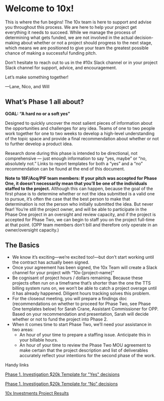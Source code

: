 # Welcome to 10x!

This is where the fun begins! The 10x team is here to support and advise you throughout this process. We are here to help your project get everything it needs to succeed. While we manage the process of determining what gets funded, we are not involved in the actual decision-making about whether or not a project should progress to the next stage, which means we are positioned to give your team the greatest possible chance of making a successful funding pitch. 

Don’t hesitate to reach out to us in the #10x Slack channel or in your project Slack channel for support, advice, and encouragement.

Let’s make something together!

—Lane, Nico, and Will

## What’s Phase 1 all about?

**GOAL: “A hard no or a soft yes”**

Designed to quickly uncover the most salient pieces of information about the opportunities and challenges for any idea. Teams of one to two people work together for one to two weeks to develop a high-level understanding of the topic space and provide a final recommendation about whether or not to further develop a product idea. 

Research done during this phase is intended to be directional, not comprehensive — just enough information to say “yes, maybe” or “no, absolutely not.” Links to report templates for both a “yes” and a “no” recommendation can be found at the end of this document.

**Note to 18F/Acq/PIF team members: If your pitch was accepted for Phase One, it doesn’t necessarily mean that you’ll be one of the individuals staffed to the project.** Although this can happen, because the goal of the first phase is to determine whether or not the idea submitted is a valid one to pursue, it’s often the case that the best person to make that determination is not the person who initially submitted the idea. But never fear! You’re still the project owner, and will be able to participate in the Phase One project in an oversight and review capacity, and if the project is accepted for Phase Two, we can begin to staff you on the project full-time at that point. (OPP team members don’t bill and therefore only operate in an owner/oversight capacity.)

## The Basics
* We know it’s exciting—we’re excited too!—but don’t start working until the contract has actually been signed.
* Once your agreement has been signed, the 10x Team will create a Slack channel for your project with “10x-[project-name]”
* Be cognisant of project hours / dollars remaining. Because these projects often run on a timeframe that’s shorter than the one the TTS billing system runs on, we won’t be able to catch a project overage until it has already happened. Diligent hours tracking solves this problem.
* For the closeout meeting, you will prepare a findings doc (recommendations on whether to proceed for Phase Two, see Phase One templates below) for Sarah Crane, Assistant Commissioner for OPP. Based on your recommendation and presentation, Sarah will decide whether or not to fund the project into Phase 2.
* When it comes time to start Phase Two, we’ll need your assistance in two areas:
  * An hour of your time to prepare a staffing issue. Anticipate this in your billable hours.
  * An hour of your time to review the Phase Two MOU agreement to make certain that the project description and list of deliverables accurately reflect your intentions for the second phase of the work.

Handy links

[Phase 1. Investigation $20k Template for "Yes" decisions](https://docs.google.com/document/d/1Uf0AukUtMKGe1vaAjA6K1A2vPwYMG5gJMcLYURnEza0/edit#heading=h.lcvy8u5agord)

[Phase 1. Investigation $20k Template for “No” decisions](https://docs.google.com/document/d/1UcQ_6B35rD9eTedseWNY8dqixlUxZ7fPhsWZy03k-5o/edit#heading=h.lcvy8u5agord)

[10x Investments Project Results](https://docs.google.com/document/d/1syNdmRX4WYjQQNwwTDZh6VeamTU-3UODvJ2KMB4uXkE/edit)
